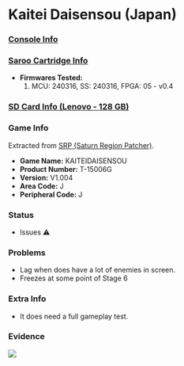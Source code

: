 # Kaitei Daisensou (Japan)

### [Console Info](../../../../../Info/Consoles/VA13/README.md)

### [Saroo Cartridge Info](../../../../../Info/Cartridges/RetroGameParadiseStore/1.32F/README.md)

- <b>Firmwares Tested:</b>
  1. MCU: 240316, SS: 240316, FPGA: 05 - v0.4

### [SD Card Info (Lenovo - 128 GB)](../../../../../Info/SdCards/Lenovo/128GB/fat32/README.md)

### Game Info

Extracted from [SRP (Saturn Region Patcher)](https://segaxtreme.net/resources/saturn-region-patcher.81/download).

- <b>Game Name:</b> KAITEIDAISENSOU
- <b>Product Number:</b> T-15006G
- <b>Version:</b> V1.004
- <b>Area Code:</b> J
- <b>Peripheral Code:</b> J

### Status

- Issues :warning:

### Problems

- Lag when does have a lot of enemies in screen.
- Freezes at some point of Stage 6

### Extra Info

- It does need a full gameplay test.

### Evidence

[![](https://img.youtube.com/vi/bX7AtytwlIM/0.jpg)](https://www.youtube.com/watch?v=bX7AtytwlIM)
